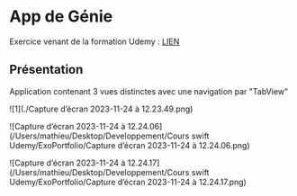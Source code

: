 # **App de Génie**

Exercice venant de la formation Udemy : [LIEN](https://www.udemy.com/share/1072m83@B61Ny7_78aw3W6h6OS_tdKG3vIkdA-mwPpUxfOmYaHodwd6DpXMAj5QC9Camo83YsQ==/)


## Présentation

Application contenant 3 vues distinctes avec une navigation par "TabView"

![1](./Capture d’écran 2023-11-24 à 12.23.49.png)

![Capture d’écran 2023-11-24 à 12.24.06](/Users/mathieu/Desktop/Developpement/Cours swift Udemy/ExoPortfolio/Capture d’écran 2023-11-24 à 12.24.06.png)

![Capture d’écran 2023-11-24 à 12.24.17](/Users/mathieu/Desktop/Developpement/Cours swift Udemy/ExoPortfolio/Capture d’écran 2023-11-24 à 12.24.17.png)




